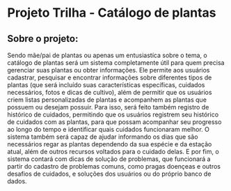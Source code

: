 # Projeto Trilha - Catálogo de plantas

## Sobre o projeto:
Sendo mãe/pai de plantas ou apenas um entusiastíca sobre o tema, o catálogo de plantas será um sistema completamente útil para quem precisa gerenciar suas plantas ou obter informações. Ele permite aos usuários cadastrar, pesquisar e encontrar informações sobre diferentes tipos de plantas (que será incluído suas características específicas, cuidados necessários, fotos e dicas de cultivo), além de permitir que os usuários criem listas personalizadas de plantas e acompanhem as plantas que possuem ou desejam possuir. Para isso, será feito também registro de histórico de cuidados, permitindo que os usuários registrem seu histórico de cuidados com as plantas, para que possam acompanhar seu progresso ao longo do tempo e identificar quais cuidados funcionaram melhor. O sistema também será capaz de ajudar informando os dias que são necessários regar as plantas dependendo da sua espécie e da estação atual, além de outros recursos voltados para o cuidado delas. E por fim, o sistema contará com dicas de solução de problemas, que funcionará a partir do cadastro de problemas comuns, como pragas doençeas e outros desafios de cuidados, e soluções dos usuários ou do próprio banco de dados.
